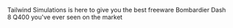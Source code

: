 Tailwind Simulations is here to give you the best freeware Bombardier Dash 8 Q400 you've ever seen on the market
